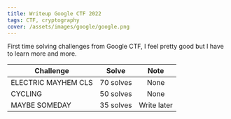 ```yaml
---
title: Writeup Google CTF 2022
tags: CTF, cryptography
cover: /assets/images/google/google.png
---
```


First time solving challenges from Google CTF, I feel pretty good but I have to learn more and more. 

| **Challenge** | **Solve** | **Note** |
|-----------|:-------:|:------:|
| ELECTRIC MAYHEM CLS | 70 solves | None |
| CYCLING | 50 solves | None |
| MAYBE SOMEDAY | 35 solves | Write later |

<!--more-->

